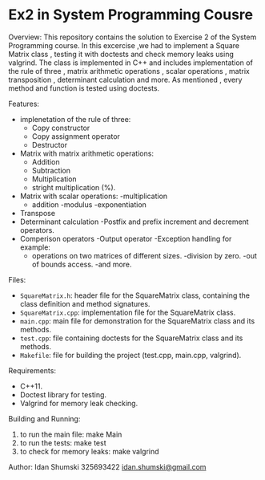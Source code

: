Ex2 in System Programming Cousre
=========================
Overview:
This repository contains the solution to Exercise 2 of the System Programming course. In this excercise ,we had to implement a Square Matrix class , testing it with doctests and check memory leaks using valgrind. The class is implemented in C++ and includes implementation of the rule of three ,  matrix arithmetic operations , scalar operations , matrix transposition , determinant calculation and more. As mentioned , every method and function is tested using doctests. 

Features:
- implenetation of the rule of three:
  - Copy constructor
  - Copy assignment operator
  - Destructor
- Matrix with matrix arithmetic operations:
    - Addition
    - Subtraction
    - Multiplication
    - stright multiplication (%).
- Matrix with scalar operations:
    -multiplication
    - addition
    -modulus
    -exponentiation
- Transpose
- Determinant calculation
-Postfix and prefix increment and decrement operators.
- Comperison operators
-Output operator
-Exception handling for example:
    - operations on two matrices of different sizes.
    -division by zero.
    -out of bounds access.
    -and more.

Files:
- `SquareMatrix.h`: header file for the SquareMatrix class, containing the class definition and method signatures.
- `SquareMatrix.cpp`: implementation file for the SquareMatrix class.
- `main.cpp`: main file for demonstration for the SquareMatrix class and its methods.
- `test.cpp`: file containing doctests for the SquareMatrix class and its methods.
- `Makefile`: file for building the project (test.cpp, main.cpp, valgrind). 

Requirements:
- C++11.
- Doctest library for testing.
- Valgrind for memory leak checking.

Building and Running:
1. to run the main file: make Main
2. to run the tests: make test
3. to check for memory leaks: make valgrind

Author:
Idan Shumski 325693422
idan.shumski@gmail.com


